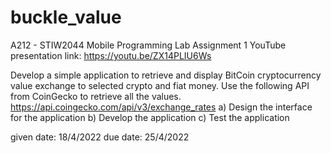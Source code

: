 # buckle_value

A212 - STIW2044 Mobile Programming
Lab Assignment 1 
YouTube presentation link: https://youtu.be/ZX14PLIU6Ws

Develop a simple application to retrieve and display BitCoin cryptocurrency value exchange to selected crypto and fiat money. Use the following API from CoinGecko to retrieve all the values. https://api.coingecko.com/api/v3/exchange_rates
a)	Design the interface for the application
b)	Develop the application
c)	Test the application

given date: 18/4/2022
due date: 25/4/2022
